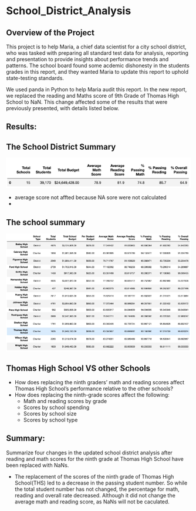 # School_District_Analysis

## Overview of the Project
This project is to help Maria, a chief data scientist for a city school district, who was tasked with preparing all standard test data for analysis, reporting and presentation to provide insights about performance trends and patterns. The school board found some acdemic dishonesty in the students grades in this report, and they wanted Maria to update this report to uphold state-testing standards. 

We used panda in Python to help Maria audit this report. In the new report, we replaced the reading and Maths score of 9th Grade of Thomas High School to NaN. This change affected some of the results that were previously presented, with details listed below.

## Results: 

## The School District Summary
![districtsummaryafter](challenge_district_summary_after.png)
  - average score not affted because NA sore were not calculated
  - 
## The school summary 
![schoolsummaryafter](challenge_per_school_summary_after.png)

## Thomas High School VS other Schools
- How does replacing the ninth graders’ math and reading scores affect Thomas High School’s performance relative to the other schools?
- How does replacing the ninth-grade scores affect the following:
  - Math and reading scores by grade
  - Scores by school spending
  - Scores by school size
  - Scores by school type

## Summary: 

Summarize four changes in the updated school district analysis after reading and math scores for the ninth grade at Thomas High School have been replaced with NaNs.

- The replacement of the scores of the ninth grade of Thomas High School(THS) led to a decrease in the passing student number. So while the total student number has not changed, the percentage for math, reading and overall rate decreased. Although it did not change the average math and reading score, as NaNs will not be caculated.

